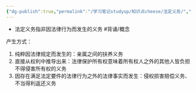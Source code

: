 ```yaml
---
{"dg-publish":true,"permalink":"/学习笔记studyup/知识点cheese/法定义务/","dgPassFrontmatter":true,"created":"2024-07-05T16:33:28.935+08:00","updated":"2024-09-11T11:54:49.427+08:00"}
---
```


- 法定义务指非因法律行为而发生的义务 #背诵/概念 

产生方式：
1. 纯粹因法律规定而发生的：亲属之间的扶养义务
2. 直接从权利中推导出来：法律保护所有权意味着所有权人之外的其他人皆负担不得侵害所有权的义务
3. 因存在满足法定要件的法律行为之外的法律事实而发生：侵权损害赔偿义务、不当得利返还义务
